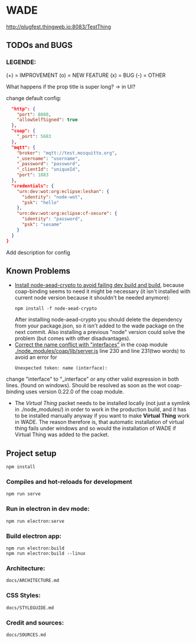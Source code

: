 # WADE
http://plugfest.thingweb.io:8083/TestThing

## TODOs and BUGS 
### LEGENDE:
(+) = IMPROVEMENT
(o) = NEW FEATURE
(x) = BUG
(-) = OTHER


What happens if the prop title is super long? -> in UI? 

change default config: 

```json
  "http": {
    "port": 8080,
    "allowSelfSigned": true
  },
  "coap": {
    "_port": 5683
  },
  "mqtt": {
    "broker": "mqtt://test.mosquitto.org",
    "_username": "username",
    "_password": "password",
    "_clientId": "uniqueId",
    "port": 1883
  },
  "credentials": {
    "urn:dev:wot:org:eclipse:leshan": {
      "identity": "node-wot",
      "psk": "hello"
    },
    "urn:dev:wot:org:eclipse:cf-secure": {
      "identity": "password",
      "psk": "sesame"
    }
  }
}
```

Add description for config


## Known Problems
- [Install node-aead-crypto to avoid failing dev build and build](https://gitlab.lrz.de/tum-ei-esi/wade/issues/22),
   because coap-binding seems to need it might be necessary (it isn't installed
   with current node version because it shouldn't be needed anymore):  
  ```
  npm install -f node-aead-crypto
  ```  
  After installing node-aead-crypto you should delete the dependency from your package.json, so it isn't added to the wade package on the next commit. Also installing a previous "node" version could solve the problem (but
  comes with other disadvantages).
- [Correct the name conflict with "interfaces"](https://gitlab.lrz.de/tum-ei-esi/wade/issues/23) in the coap module [./node_modules/coap/lib/server.js](./node_modules/coap/lib/server.js) line 230 and line 231(two words) to avoid an error for 
  ```
  Unexpected token: name (interface): 
  ``` 
change "interface" to "_interface" or any other valid expression in both lines. (found on windows). Should be resolved as soon as the wot coap-binding uses version 0.22.0 of the coap module.
- The *Virtual Thing* packet needs to be installed locally (not just a symlink in ./node_modules/) in order to work in the production build, and it has to be installed manually anyway if you want to make **Virtual Thing** work in WADE. The reason therefore is, that automatic installation of virtual thing fails under windows and so would
the installation of WADE if Virtual Thing was added to the packet.

## Project setup
```
npm install
```

### Compiles and hot-reloads for development
```
npm run serve
```

### Run in electron in dev mode: 
```
npm run electron:serve
```

### Build electron app: 
```
npm run electron:build
npm run electron:build --linux
```

### Architecture:
    docs/ARCHITECTURE.md

### CSS Styles:
    docs/STYLEGUIDE.md

### Credit and sources: 
    docs/SOURCES.md